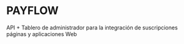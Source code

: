 # PAYFLOW

API + Tablero de administrador para la integración de suscripciones páginas y aplicaciones Web
